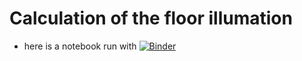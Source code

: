 # Calculation of the floor illumation

* here is a notebook run with [![Binder](https://mybinder.org/badge_logo.svg)](https://mybinder.org/v2/gh/2379/illuminance/0e55eff9709ecb0ed5df2d173d67fb2ceb153f89?filepath=illuminance_demonstration.ipynb)
